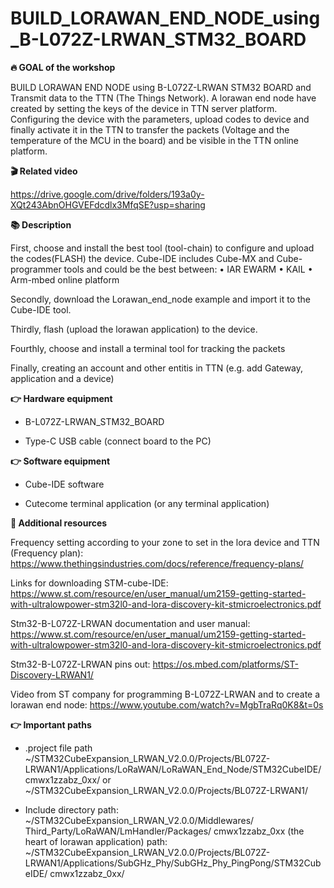 # BUILD_LORAWAN_END_NODE_using_B-L072Z-LRWAN_STM32_BOARD

<b>🔥 GOAL of the workshop</b>

BUILD LORAWAN END NODE using B-L072Z-LRWAN STM32 BOARD and Transmit data to the TTN (The Things Network). A lorawan end node have created by setting the keys of the device in TTN server platform. Configuring the device with the parameters, upload codes to device and finally activate it in the TTN to transfer the packets (Voltage and the temperature of the MCU in the board) and be visible in the TTN online platform.

<b>🎬 Related video</b>

https://drive.google.com/drive/folders/193a0y-XQt243AbnOHGVEFdcdlx3MfqSE?usp=sharing

<b>📚 Description</b>

First, choose and install the best tool (tool-chain) to configure and upload the codes(FLASH) the device. Cube-IDE includes Cube-MX and Cube-programmer tools and could be the best between: 
    • IAR EWARM
    • KAIL
    • Arm-mbed online platform
    
Secondly, download the Lorawan_end_node example and import it to the Cube-IDE tool.

Thirdly, flash (upload the lorawan application) to the device. 

Fourthly, choose and install a terminal tool for tracking the packets

Finally, creating an account and other entitis in TTN (e.g. add  Gateway, application and a device)


<b>👉 Hardware equipment</b>

- B-L072Z-LRWAN_STM32_BOARD

- Type-C USB cable (connect board to the PC)

<b>👉 Software equipment</b>

- Cube-IDE software

- Cutecome terminal application (or any terminal application)

    
<b>👋 Additional resources</b>

Frequency setting according to your zone to set in the lora device and TTN (Frequency plan):
https://www.thethingsindustries.com/docs/reference/frequency-plans/

Links for downloading STM-cube-IDE:
https://www.st.com/resource/en/user_manual/um2159-getting-started-with-ultralowpower-stm32l0-and-lora-discovery-kit-stmicroelectronics.pdf

Stm32-B-L072Z-LRWAN documentation and user manual:
https://www.st.com/resource/en/user_manual/um2159-getting-started-with-ultralowpower-stm32l0-and-lora-discovery-kit-stmicroelectronics.pdf

Stm32-B-L072Z-LRWAN pins out:
https://os.mbed.com/platforms/ST-Discovery-LRWAN1/

Video from ST company for programming B-L072Z-LRWAN and to create a lorawan end node:
https://www.youtube.com/watch?v=MgbTraRq0K8&t=0s


<b> 👉 Important paths </b>

- .project file path
~/STM32CubeExpansion_LRWAN_V2.0.0/Projects/BL072Z-LRWAN1/Applications/LoRaWAN/LoRaWAN_End_Node/STM32CubeIDE/
cmwx1zzabz_0xx/
or
~/STM32CubeExpansion_LRWAN_V2.0.0/Projects/BL072Z-LRWAN1/

- Include directory path:
~/STM32CubeExpansion_LRWAN_V2.0.0/Middlewares/
Third_Party/LoRaWAN/LmHandler/Packages/
cmwx1zzabz_0xx (the heart of lorawan application) path:
~/STM32CubeExpansion_LRWAN_V2.0.0/Projects/BL072Z-LRWAN1/Applications/SubGHz_Phy/SubGHz_Phy_PingPong/STM32CubeIDE/
cmwx1zzabz_0xx/

